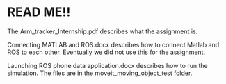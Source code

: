 # READ ME!!
The Arm_tracker_Internship.pdf describes what the assignment is.

Connecting MATLAB and ROS.docx describes how to connect Matlab and ROS to each other. Eventually we did not use this for the assignment.

Launching ROS phone data application.docx describes how to run the simulation. The files are in the moveit_moving_object_test folder.
